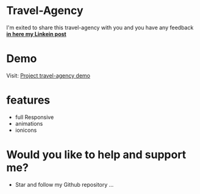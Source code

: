 # Travel-Agency

 I'm exited to share this travel-agency with you and you have any feedback [**in here my Linkein post**](https://www.linkedin.com/in/marouf-ebrahimi-7b6312237)

 # Demo
 Visit: [Project travel-agency demo](https://maroufebrahimi.github.io/travel-agency/)


# features
* full Responsive
* animations
* ionicons


# Would you like to help and support me?
* Star and follow my Github repository
...
